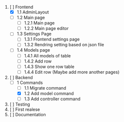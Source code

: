 1. [ ] Frontend
    - [X] 1.1 AdminLayout
    - [ ] 1.2 Main page 
        - [ ] 1.2.1 Main page
        - [ ] 1.2.2 Main page editor
    - [ ] 1.3 Settings Page
        - [ ] 1.3.1 Frontend settings page
        - [ ] 1.3.2 Rendring setting based on json file
    - [ ] 1.4 Models page
        - [ ] 1.4.1 All models of table 
        - [ ] 1.4.2 Add row
        - [ ] 1.4.3 Show one row table
        - [ ] 1.4.4 Edit row
    (Maybe add more another pages)
2. [ ] Backend
    - [ ] 1 Commands
        - [ ] 1.1 Migrate command
        - [X] 1.2 Add model command
        - [ ] 1.3 Add controller command
3. [ ] Testing
4. [ ] First realese
5. [ ] Documentation